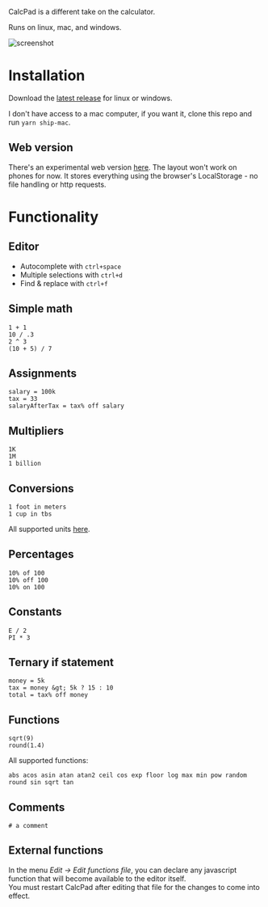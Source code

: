CalcPad is a different take on the calculator.

Runs on linux, mac, and windows.

![screenshot](https://user-images.githubusercontent.com/33415/158484266-0da3076b-1aaa-4f19-8001-dcb1612d37e8.png)

# Installation

Download the [latest release](https://github.com/filipesabella/CalcPad/releases/latest) for linux or windows.

I don't have access to a mac computer, if you want it, clone this repo and run `yarn ship-mac`.

## Web version

There's an experimental web version [here](http://filipesabella.com/CalcPad/). The layout won't work on phones for now.
It stores everything using the browser's LocalStorage - no file handling or http requests.

# Functionality

## Editor

* Autocomplete with `ctrl+space`
* Multiple selections with `ctrl+d`
* Find & replace with `ctrl+f`

## Simple math

```
1 + 1
10 / .3
2 ^ 3
(10 + 5) / 7
```

## Assignments

```
salary = 100k
tax = 33
salaryAfterTax = tax% off salary
```

## Multipliers

```
1K
1M
1 billion
```

## Conversions

```
1 foot in meters
1 cup in tbs
```

All supported units [here](https://github.com/ben-ng/convert-units#supported-units).

## Percentages

```
10% of 100
10% off 100
10% on 100
```

## Constants

```
E / 2
PI * 3
```

## Ternary if statement

```
money = 5k
tax = money &gt; 5k ? 15 : 10
total = tax% off money
```

## Functions

```
sqrt(9)
round(1.4)

```

All supported functions:

```
abs acos asin atan atan2 ceil cos exp floor log max min pow random round sin sqrt tan
```

## Comments

```# a comment```


## External functions

In the menu _Edit -> Edit functions file_, you can declare any javascript function
that will become available to the editor itself.  
You must restart CalcPad after
editing that file for the changes to come into effect.

